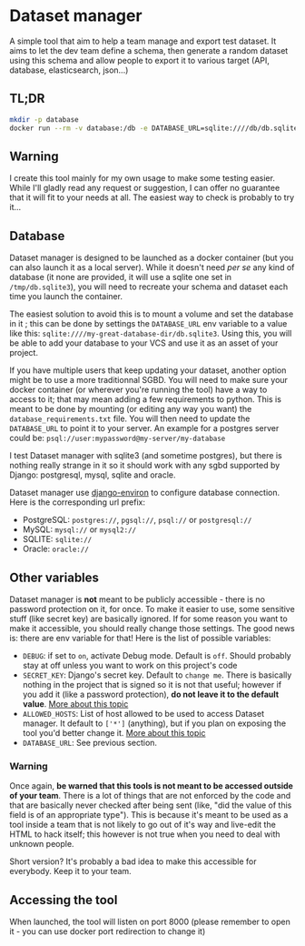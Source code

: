 # Dataset manager
A simple tool that aim to help a team manage and export test dataset. It aims to let the dev team define a schema, then
generate a random dataset using this schema and allow people to export it to various target (API, database, elasticsearch, json...)

## TL;DR
````bash
mkdir -p database
docker run --rm -v database:/db -e DATABASE_URL=sqlite:////db/db.sqlite3 -p 8000:8000 dataset-manager
````

## Warning

I create this tool mainly for my own usage to make some testing easier. While I'll gladly read any request or suggestion,
I can offer no guarantee that it will fit to your needs at all. The easiest way to check is probably to try it...

## Database

Dataset manager is designed to be launched as a docker container (but you can also launch it as a local server). While it
doesn't need *per se* any kind of database (it none are provided, it will use a sqlite one set in ``/tmp/db.sqlite3``),
you will need to recreate your schema and dataset each time you launch the container.

The easiest solution to avoid this is to mount a volume and set the database in it ; this can be done by settings the ``DATABASE_URL``
env variable to a value like this: ``sqlite:////my-great-database-dir/db.sqlite3``. Using this, you will be able to add your
database to your VCS and use it as an asset of your project.

If you have multiple users that keep updating your dataset, another option might be to use a more traditionnal SGBD. You will
need to make sure your docker container (or wherever you're running the tool) have a way to access to it; that may mean
adding a few requirements to python. This is meant to be done by mounting (or editing any way you want) the ``database_requirements.txt``
file. You will then need to update the ``DATABASE_URL`` to point it to your server. An example for a postgres server could be:
``psql://user:mypassword@my-server/my-database``

I test Dataset manager with sqlite3 (and sometime postgres), but there is nothing really strange in it so it should work with any
sgbd supported by Django: postgresql, mysql, sqlite and oracle.

Dataset manager use [django-environ](https://github.com/joke2k/django-environ) to configure database connection. Here is the corresponding url prefix:
- PostgreSQL: ``postgres://``, ``pgsql://``, ``psql://`` or ``postgresql://``
- MySQL: ``mysql://`` or ``mysql2://``
- SQLITE: ``sqlite://``
- Oracle: ``oracle://``

## Other variables

Dataset manager is **not** meant to be publicly accessible - there is no password protection on it, for once. To make it
easier to use, some sensitive stuff (like secret key) are basically ignored. If for some reason you want to make it accessible,
you should really change those settings. The good news is: there are env variable for that! Here is the list of possible variables:

- ``DEBUG``: if set to ``on``, activate Debug mode. Default is ``off``. Should probably stay at off unless you want to work on this project's code
- ``SECRET_KEY``: Django's secret key. Default to ``change me``. There is basically nothing in the project that is signed so it is not that useful; however if you add it (like a password protection), **do not leave it to the default value**. [More about this topic](https://docs.djangoproject.com/en/dev/ref/settings/#secret-key)
- ``ALLOWED_HOSTS``: List of host allowed to be used to access Dataset manager. It default to ``['*']`` (anything), but if you plan on exposing the tool you'd better change it. [More about this topic](https://docs.djangoproject.com/en/dev/ref/settings/#allowed-hosts)
- ``DATABASE_URL``: See previous section.

### Warning

Once again, **be warned that this tools is not meant to be accessed outside of your team**. There is a lot of things that are not enforced
by the code and that are basically never checked after being sent (like, "did the value of this field is of an appropriate type").
This is because it's meant to be used as a tool inside a team that is not likely to go out of it's way and live-edit the HTML to hack itself;
this however is not true when you need to deal with unknown people.

Short version? It's probably a bad idea to make this accessible for everybody. Keep it to your team.

## Accessing the tool

When launched, the tool will listen on port 8000 (please remember to open it - you can use docker port redirection to change it)

